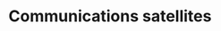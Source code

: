 ---
title: Communications satellites
longTitle: 'Communications satellites'
tags:
- gccommon
use:
- "[[Satellites]]"
---